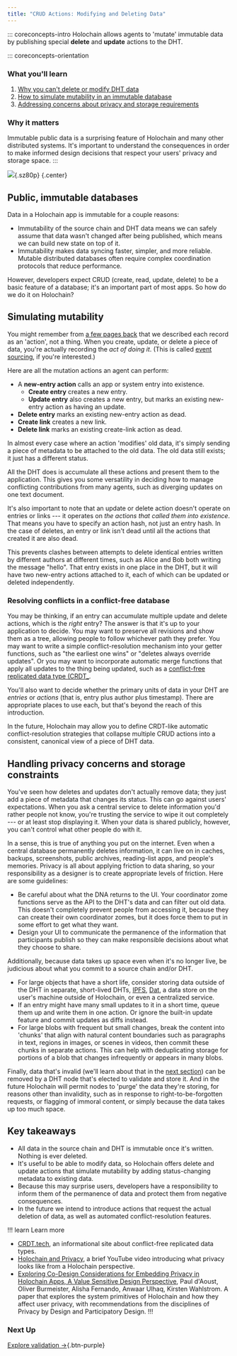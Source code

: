 ```yaml
---
title: "CRUD Actions: Modifying and Deleting Data"
---
```


::: coreconcepts-intro
Holochain allows agents to 'mutate' immutable data by publishing special **delete** and **update** actions to the DHT.

::: coreconcepts-orientation
### <i class="fas fa-thunderstorm"></i> What you'll learn

1. [Why you can't delete or modify DHT data](#public-immutable-databases)
2. [How to simulate mutability in an immutable database](#simulating-mutability)
3. [Addressing concerns about privacy and storage requirements](#handling-privacy-concerns-and-storage-constraints)

### <i class="far fa-atom"></i> Why it matters

Immutable public data is a surprising feature of Holochain and many other distributed systems. It's important to understand the consequences in order to make informed design decisions that respect your users' privacy and storage space.
:::

![](/assets/img/concepts/6.1-crud.png){.sz80p} {.center}

## Public, immutable databases

Data in a Holochain app is immutable for a couple reasons:

* Immutability of the source chain and DHT data means we can safely assume that data wasn't changed after being published, which means we can build new state on top of it.
* Immutability makes data syncing faster, simpler, and more reliable. Mutable distributed databases often require complex coordination protocols that reduce performance.

However, developers expect CRUD (create, read, update, delete) to be a basic feature of a database; it's an important part of most apps. So how do we do it on Holochain?

## Simulating mutability

You might remember from [a few pages back](../3_source_chain/) that we described each record as an 'action', not a thing. When you create, update, or delete a piece of data, you're actually recording the _act of doing it_. (This is called [event sourcing](https://martinfowler.com/eaaDev/EventSourcing.html), if you're interested.)

Here are all the mutation actions an agent can perform:

* A **new-entry action** calls an app or system entry into existence.
    * **Create entry** creates a new entry.
    * **Update entry** also creates a new entry, but marks an existing new-entry action as having an update.
* **Delete entry** marks an existing new-entry action as dead.
* **Create link** creates a new link.
* **Delete link** marks an existing create-link action as dead.

In almost every case where an action 'modifies' old data, it's simply sending a piece of metadata to be attached to the old data. The old data still exists; it just has a different status.

All the DHT does is accumulate all these actions and present them to the application. This gives you some versatility in deciding how to manage conflicting contributions from many agents, such as diverging updates on one text document.

It's also important to note that an update or delete action doesn't operate on entries or links --- it operates on _the actions that called them into existence_. That means you have to specify an action hash, not just an entry hash. In the case of deletes, an entry or link isn't dead until all the actions that created it are also dead.

This prevents clashes between attempts to delete identical entries written by different authors at different times, such as Alice and Bob both writing the message "hello". That entry exists in one place in the DHT, but it will have two new-entry actions attached to it, each of which can be updated or deleted independently.

### Resolving conflicts in a conflict-free database

You may be thinking, if an entry can accumulate multiple update and delete actions, which is the _right_ entry? The answer is that it's up to your application to decide. You may want to preserve all revisions and show them as a tree, allowing people to follow whichever path they prefer. You may want to write a simple conflict-resolution mechanism into your getter functions, such as "the earliest one wins" or "deletes always override updates". Or you may want to incorporate automatic merge functions that apply all updates to the thing being updated, such as a [conflict-free replicated data type (CRDT_](https://crdt.tech/).

You'll also want to decide whether the primary units of data in your DHT are _entries_ or _actions_ (that is, entry plus author plus timestamp). There are appropriate places to use each, but that's beyond the reach of this introduction.

In the future, Holochain may allow you to define CRDT-like automatic conflict-resolution strategies that collapse multiple CRUD actions into a consistent, canonical view of a piece of DHT data.

## Handling privacy concerns and storage constraints

You've seen how deletes and updates don't actually remove data; they just add a piece of metadata that changes its status. This can go against users' expectations. When you ask a central service to delete information you'd rather people not know, you're trusting the service to wipe it out completely --- or at least stop displaying it. When your data is shared publicly, however, you can't control what other people do with it.

In a sense, this is true of anything you put on the internet. Even when a central database permanently deletes information, it can live on in caches, backups, screenshots, public archives, reading-list apps, and people's memories. Privacy is all about applying friction to data sharing, so your responsibility as a designer is to create appropriate levels of friction. Here are some guidelines:

* Be careful about what the DNA returns to the UI. Your coordinator zome functions serve as the API to the DHT's data and can filter out old data. This doesn't completely prevent people from accessing it, because they can create their own coordinator zomes, but it does force them to put in some effort to get what they want.
* Design your UI to communicate the permanence of the information that participants publish so they can make responsible decisions about what they choose to share.

Additionally, because data takes up space even when it's no longer live, be judicious about what you commit to a source chain and/or DHT.

* For large objects that have a short life, consider storing data outside of the DHT in separate, short-lived DHTs, [IPFS](https://ipfs.io), [Dat](https://dat.foundation), a data store on the user's machine outside of Holochain, or even a centralized service.
* If an entry might have many small updates to it in a short time, queue them up and write them in one action. Or ignore the built-in update feature and commit updates as diffs instead.
* For large blobs with frequent but small changes, break the content into 'chunks' that align with natural content boundaries such as paragraphs in text, regions in images, or scenes in videos, then commit these chunks in separate actions. This can help with deduplicating storage for portions of a blob that changes infrequently or appears in many blobs.

Finally, data that's invalid (we'll learn about that in the [next section](../7_validation/)) can be removed by a DHT node that's elected to validate and store it. And in the future Holochain will permit nodes to 'purge' the data they're storing, for reasons other than invalidity, such as in response to right-to-be-forgotten requests, or flagging of immoral content, or simply because the data takes up too much space.

## Key takeaways

* All data in the source chain and DHT is immutable once it's written. Nothing is ever deleted.
* It's useful to be able to modify data, so Holochain offers delete and update actions that simulate mutability by adding status-changing metadata to existing data.
* Because this may surprise users, developers have a responsibility to inform them of the permanence of data and protect them from negative consequences.
* In the future we intend to introduce actions that request the actual deletion of data, as well as automated conflict-resolution features.


!!! learn Learn more
* [CRDT.tech](https://crdt.tech/), an informational site about conflict-free replicated data types.
* [Holochain and Privacy](https://youtu.be/5watvYlDH4A), a brief YouTube video introducing what privacy looks like from a Holochain perspective.
* [Exploring Co-Design Considerations for Embedding Privacy in Holochain Apps, A Value Sensitive Design Perspective](https://dialnet.unirioja.es/servlet/articulo?codigo=8036267), Paul d'Aoust, Oliver Burmeister, Alisha Fernando, Anwaar Ulhaq, Kirsten Wahlstrom. A paper that explores the system primitives of Holochain and how they affect user privacy, with recommendations from the disciplines of Privacy by Design and Participatory Design.
!!!

### Next Up

[Explore validation →](../7_validation/){.btn-purple}